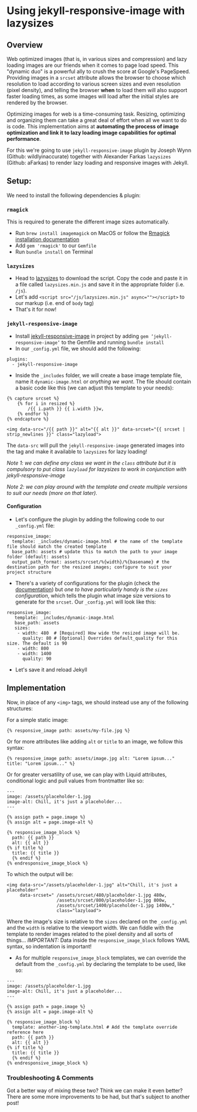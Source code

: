 # Using jekyll-responsive-image with lazysizes

## Overview

Web optimized images (that is, in various sizes and compression) and lazy loading images are our friends when it comes to page load speed. This "dynamic duo" is a powerful ally to crush the score at Google's PageSpeed. Providing images in a `srcset` attribute allows the browser to choose which resolution to load according to various screen sizes and even resolution (pixel density), and telling the browser **when** to load them will also support faster loading times, as some images will load after the initial styles are rendered by the browser.

Optimizing images for web is a time-consuming task. Resizing, optimizing and organizing them can take a great deal of effort when all we want to do is code. This implementation aims at **automating the process of image optimization and link it to lazy loading image capabilities for optimal performance**.

For this we're going to use `jekyll-responsive-image` plugin by Joseph Wynn (Github: wildlyinaccurate) together with Alexander Farkas `lazysizes` (Github: aFarkas) to render lazy loading and responsive images with Jekyll.

## Setup:

We need to install the following dependencies & plugin:

### `rmagick`

This is required to generate the different image sizes automatically.
- Run `brew install imagemagick` on MacOS or follow the [Rmagick installation documentation](https://github.com/rmagick/rmagick)
- Add `gem 'rmagick'` to our `Gemfile`
- Run `bundle install` on Terminal

### `lazysizes`

- Head to [lazysizes](https://github.com/aFarkas/lazysizes) to download the script. Copy the code and paste it in a file called `lazysizes.min.js` and save it in the appropriate folder (i.e. `/js`).
- Let's add `<script src="/js/lazysizes.min.js" async=""></script>` to our markup (i.e. end of `body` tag)
- That's it for now!

### `jekyll-responsive-image`

- Install [jekyll-responsive-image](https://github.com/wildlyinaccurate/jekyll-responsive-image) in project by adding `gem ‘jekyll-responsive-image’` to the Gemfile and running `bundle install`
- In our `_config.yml` file, we should add the following:
```
plugins:
  - jekyll-responsive-image
```
- Inside the `_includes` folder, we will create a base image template file, name it `dynamic-image.html` or *anything we want*. The file should contain a basic code like this (we can adjust this template to your needs):
```
{% capture srcset %}
    {% for i in resized %}
        /{{ i.path }} {{ i.width }}w,
    {% endfor %}
{% endcapture %}

<img data-src="/{{ path }}" alt="{{ alt }}" data-srcset="{{ srcset | strip_newlines }}" class="lazyload">
```
The `data-src` will pull the `jekyll-responsive-image` generated images into the tag and make it available to `lazysizes` for lazy loading!

_Note 1: we can define any class we want in the `class` attribute but it *is compulsory to put class `lazyload` for lazysizes to work* in conjunction with jekyll-responsive-image_

_Note 2: we can play around with the template and create multiple versions to suit our needs (more on that later)._

#### Configuration

- Let's configure the plugin by adding the following code to our `_config.yml` file:
```
responsive_image:
  template: _includes/dynamic-image.html # the name of the template file should match the created template
  base_path: assets # update this to match the path to your image folder (default: assets)
  output_path_format: assets/srcset/%{width}/%{basename} # the destination path for the resized images; configure to suit your project structure
```
- There's a variety of configurations for the plugin (check the [documentation](https://github.com/wildlyinaccurate/jekyll-responsive-image)) but *one to have particularly handy is the `sizes` configuration*, which tells the plugin what image size versions to generate for the `srcset`. Our `_config.yml` will look like this:
```
responsive_image:
   template: _includes/dynamic-image.html
   base_path: assets
   sizes:
    - width: 480  # [Required] How wide the resized image will be.
      quality: 80 # [Optional] Overrides default_quality for this size. The default is 90
    - width: 800
    - width: 1400
      quality: 90
```
- Let's save it and reload Jekyll

## Implementation

Now, in place of any `<img>` tags, we should instead use any of the following structures:

For a simple static image:
```
{% responsive_image path: assets/my-file.jpg %}
```
Or for more attributes like adding `alt` or `title` to an image, we follow this syntax:
```
{% responsive_image path: assets/image.jpg alt: "Lorem ipsum..." title: "Lorem ipsum..." %}
```
Or for greater versatility of use, we can play with Liquid attributes, conditional logic and pull values from frontmatter like so:
```
---
image: /assets/placeholder-1.jpg
image-alt: Chill, it's just a placeholder...
---

{% assign path = page.image %}
{% assign alt = page.image-alt %}

{% responsive_image_block %}
  path: {{ path }}
  alt: {{ alt }}
{% if title %}
  title: {{ title }}
  {% endif %}
{% endresponsive_image_block %}
```
To which the output will be:
```
<img data-src="/assets/placeholder-1.jpg" alt="Chill, it's just a placeholder"
     data-srcset=" /assets/srcset/480/placeholder-1.jpg 480w,
                   /assets/srcset/800/placeholder-1.jpg 800w,
                   /assets/srcset/1400/placeholder-1.jpg 1400w,"
                   class="lazyload">
```
Where the image's size is relative to the `sizes` declared on the `_config.yml` and the `width` is relative to the viewport width. We can fiddle with the template to render images related to the pixel density and all sorts of things...
*IMPORTANT:* Data inside the `responsive_image_block` follows YAML syntax, so indentation is important!

- As for multiple `responsive_image_block` templates, we can override the default from the `_config.yml` by declaring the template to be used, like so:
```
---
image: /assets/placeholder-1.jpg
image-alt: Chill, it's just a placeholder...
---

{% assign path = page.image %}
{% assign alt = page.image-alt %}

{% responsive_image_block %}
  template: another-img-template.html # Add the template override reference here
  path: {{ path }}
  alt: {{ alt }}
{% if title %}
  title: {{ title }}
  {% endif %}
{% endresponsive_image_block %}
```

### Troubleshooting & Comments
Got a better way of mixing these two? Think we can make it even better? There are some more improvements to be had, but that's subject to another post!

